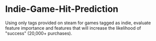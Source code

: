 # Indie-Game-Hit-Prediction
Using only tags provided on steam for games tagged as indie, evaluate feature importance and features that will increase the likelihood of "success" (20,000+ purchases).
